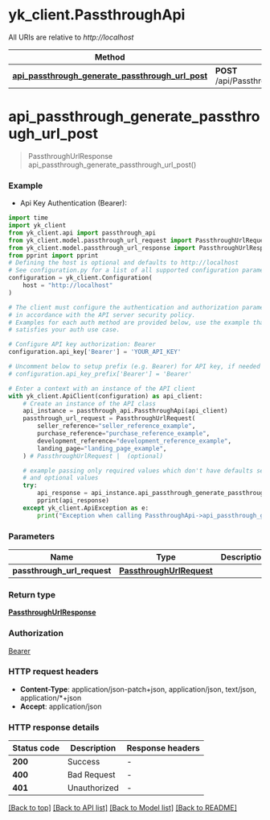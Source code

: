 # yk_client.PassthroughApi

All URIs are relative to *http://localhost*

Method | HTTP request | Description
------------- | ------------- | -------------
[**api_passthrough_generate_passthrough_url_post**](PassthroughApi.md#api_passthrough_generate_passthrough_url_post) | **POST** /api/Passthrough/GeneratePassthroughUrl | 


# **api_passthrough_generate_passthrough_url_post**
> PassthroughUrlResponse api_passthrough_generate_passthrough_url_post()



### Example

* Api Key Authentication (Bearer):
```python
import time
import yk_client
from yk_client.api import passthrough_api
from yk_client.model.passthrough_url_request import PassthroughUrlRequest
from yk_client.model.passthrough_url_response import PassthroughUrlResponse
from pprint import pprint
# Defining the host is optional and defaults to http://localhost
# See configuration.py for a list of all supported configuration parameters.
configuration = yk_client.Configuration(
    host = "http://localhost"
)

# The client must configure the authentication and authorization parameters
# in accordance with the API server security policy.
# Examples for each auth method are provided below, use the example that
# satisfies your auth use case.

# Configure API key authorization: Bearer
configuration.api_key['Bearer'] = 'YOUR_API_KEY'

# Uncomment below to setup prefix (e.g. Bearer) for API key, if needed
# configuration.api_key_prefix['Bearer'] = 'Bearer'

# Enter a context with an instance of the API client
with yk_client.ApiClient(configuration) as api_client:
    # Create an instance of the API class
    api_instance = passthrough_api.PassthroughApi(api_client)
    passthrough_url_request = PassthroughUrlRequest(
        seller_reference="seller_reference_example",
        purchase_reference="purchase_reference_example",
        development_reference="development_reference_example",
        landing_page="landing_page_example",
    ) # PassthroughUrlRequest |  (optional)

    # example passing only required values which don't have defaults set
    # and optional values
    try:
        api_response = api_instance.api_passthrough_generate_passthrough_url_post(passthrough_url_request=passthrough_url_request)
        pprint(api_response)
    except yk_client.ApiException as e:
        print("Exception when calling PassthroughApi->api_passthrough_generate_passthrough_url_post: %s\n" % e)
```


### Parameters

Name | Type | Description  | Notes
------------- | ------------- | ------------- | -------------
 **passthrough_url_request** | [**PassthroughUrlRequest**](PassthroughUrlRequest.md)|  | [optional]

### Return type

[**PassthroughUrlResponse**](PassthroughUrlResponse.md)

### Authorization

[Bearer](../README.md#Bearer)

### HTTP request headers

 - **Content-Type**: application/json-patch+json, application/json, text/json, application/*+json
 - **Accept**: application/json


### HTTP response details
| Status code | Description | Response headers |
|-------------|-------------|------------------|
**200** | Success |  -  |
**400** | Bad Request |  -  |
**401** | Unauthorized |  -  |

[[Back to top]](#) [[Back to API list]](../README.md#documentation-for-api-endpoints) [[Back to Model list]](../README.md#documentation-for-models) [[Back to README]](../README.md)

